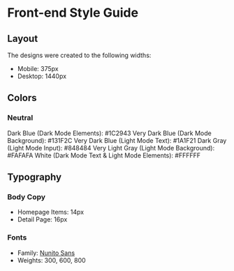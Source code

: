 # Front-end Style Guide

## Layout

The designs were created to the following widths:

- Mobile: 375px
- Desktop: 1440px

## Colors

### Neutral

Dark Blue (Dark Mode Elements): #1C2943
Very Dark Blue (Dark Mode Background): #131F2C
Very Dark Blue (Light Mode Text): #1A1F21
Dark Gray (Light Mode Input): #848484
Very Light Gray (Light Mode Background): #FAFAFA
White (Dark Mode Text & Light Mode Elements): #FFFFFF

## Typography

### Body Copy

- Homepage Items: 14px
- Detail Page: 16px 

### Fonts

- Family: [Nunito Sans](https://fonts.google.com/specimen/Nunito+Sans)
- Weights: 300, 600, 800